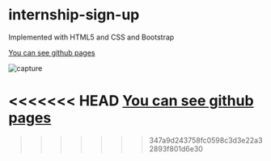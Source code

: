 # internship-sign-up
Implemented with HTML5 and CSS and Bootstrap

[You can see github pages](https://sepidehmaghami.github.io/Sign-up-bootstrap/)

![capture](https://user-images.githubusercontent.com/87614385/129213166-b102fccf-c073-46f6-998f-c4e9f498e0c4.PNG)

<<<<<<< HEAD
[You can see github pages](https://sepidehmaghami.github.io/Sign-up-bootstrap/)
=======
>>>>>>> 347a9d243758fc0598c3d3e22a32893f801d6e30

